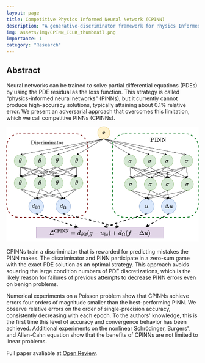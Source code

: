```yaml
---
layout: page
title: Competitive Physics Informed Neural Network (CPINN)
description: "A generative-discriminator framework for Physics Informed Neural Networks (PINN). Advised by Florian Schäfer and Spencer Bryngelson, joint work with Yash Kothari. Accepted for the 11th International Conference on Learning Representations Interational."
img: assets/img/CPINN_ICLR_thumbnail.png
importance: 1
category: "Research"
---
```

<!-- 
Every project has a beautiful feature showcase page.
It's easy to include images in a flexible 3-column grid format.
Make your photos 1/3, 2/3, or full width.

To give your project a background in the portfolio page, just add the img tag to the front matter like so:

    ---
    layout: page
    title: project
    description: a project with a background image
    img: /assets/img/12.jpg
    --- -->
<!-- # Translating ERDDAP Into Different Languages -->
<!-- ## Overview -->
## Abstract
Neural networks can be trained to solve partial differential equations (PDEs) by using the PDE residual as the loss function. This strategy is called "physics-informed neural networks" (PINNs), but it currently cannot produce high-accuracy solutions, typically attaining about 0.1% relative error. We present an adversarial approach that overcomes this limitation, which we call competitive PINNs (CPINNs). 

![CPINN_Thumbnail](assets\img\CPINN_ICLR_thumbnail.png)

CPINNs train a discriminator that is rewarded for predicting mistakes the PINN makes. The discriminator and PINN participate in a zero-sum game with the exact PDE solution as an optimal strategy. This approach avoids squaring the large condition numbers of PDE discretizations, which is the likely reason for failures of previous attempts to decrease PINN errors even on benign problems. 

Numerical experiments on a Poisson problem show that CPINNs achieve errors four orders of magnitude smaller than the best-performing PINN. We observe relative errors on the order of single-precision accuracy, consistently decreasing with each epoch. To the authors' knowledge, this is the first time this level of accuracy and convergence behavior has been achieved. Additional experiments on the nonlinear Schrödinger, Burgers', and Allen-Cahn equation show that the benefits of CPINNs are not limited to linear problems.

Full paper avaliable at [Open Review](https://openreview.net/forum?id=z9SIj-IM7tn).